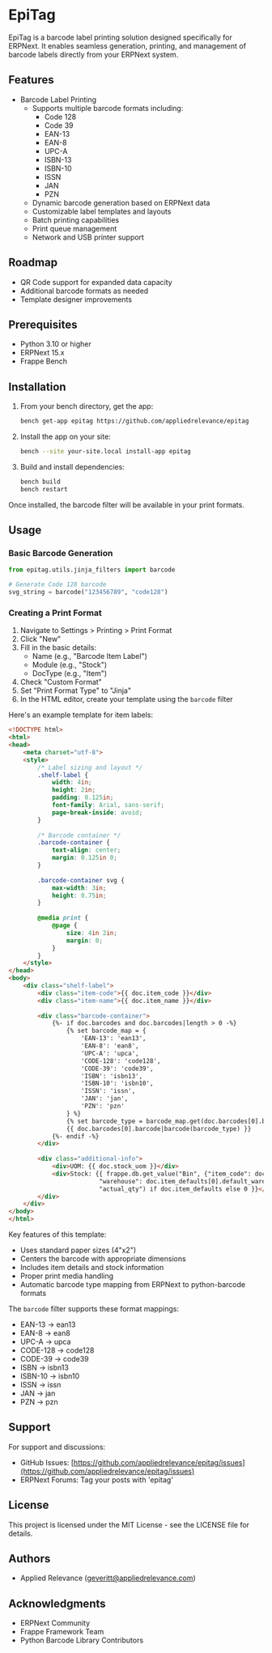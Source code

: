 # EpiTag

EpiTag is a barcode label printing solution designed specifically for ERPNext. It enables seamless generation, printing, and management of barcode labels directly from your ERPNext system.

## Features

- Barcode Label Printing
  - Supports multiple barcode formats including:
    - Code 128
    - Code 39
    - EAN-13
    - EAN-8
    - UPC-A
    - ISBN-13
    - ISBN-10
    - ISSN
    - JAN
    - PZN
  - Dynamic barcode generation based on ERPNext data
  - Customizable label templates and layouts
  - Batch printing capabilities
  - Print queue management
  - Network and USB printer support

## Roadmap

- QR Code support for expanded data capacity
- Additional barcode formats as needed
- Template designer improvements


## Prerequisites

- Python 3.10 or higher
- ERPNext 15.x
- Frappe Bench

## Installation

1. From your bench directory, get the app:
   ```bash
   bench get-app epitag https://github.com/appliedrelevance/epitag
   ```

2. Install the app on your site:
   ```bash
   bench --site your-site.local install-app epitag
   ```

3. Build and install dependencies:
   ```bash
   bench build
   bench restart
   ```

Once installed, the barcode filter will be available in your print formats.

## Usage

### Basic Barcode Generation

```python
from epitag.utils.jinja_filters import barcode

# Generate Code 128 barcode
svg_string = barcode("123456789", "code128")
```

### Creating a Print Format

1. Navigate to Settings > Printing > Print Format
2. Click "New"
3. Fill in the basic details:
   - Name (e.g., "Barcode Item Label")
   - Module (e.g., "Stock")
   - DocType (e.g., "Item")
4. Check "Custom Format"
5. Set "Print Format Type" to "Jinja"
6. In the HTML editor, create your template using the `barcode` filter

Here's an example template for item labels:

```html
<!DOCTYPE html>
<html>
<head>
    <meta charset="utf-8">
    <style>
        /* Label sizing and layout */
        .shelf-label {
            width: 4in;
            height: 2in;
            padding: 0.125in;
            font-family: Arial, sans-serif;
            page-break-inside: avoid;
        }
        
        /* Barcode container */
        .barcode-container {
            text-align: center;
            margin: 0.125in 0;
        }
        
        .barcode-container svg {
            max-width: 3in;
            height: 0.75in;
        }
        
        @media print {
            @page {
                size: 4in 2in;
                margin: 0;
            }
        }
    </style>
</head>
<body>
    <div class="shelf-label">
        <div class="item-code">{{ doc.item_code }}</div>
        <div class="item-name">{{ doc.item_name }}</div>
        
        <div class="barcode-container">
            {%- if doc.barcodes and doc.barcodes|length > 0 -%}
                {% set barcode_map = {
                    'EAN-13': 'ean13',
                    'EAN-8': 'ean8',
                    'UPC-A': 'upca',
                    'CODE-128': 'code128',
                    'CODE-39': 'code39',
                    'ISBN': 'isbn13',
                    'ISBN-10': 'isbn10',
                    'ISSN': 'issn',
                    'JAN': 'jan',
                    'PZN': 'pzn'
                } %}
                {% set barcode_type = barcode_map.get(doc.barcodes[0].barcode_type, 'code128') %}
                {{ doc.barcodes[0].barcode|barcode(barcode_type) }}
            {%- endif -%}
        </div>
        
        <div class="additional-info">
            <div>UOM: {{ doc.stock_uom }}</div>
            <div>Stock: {{ frappe.db.get_value("Bin", {"item_code": doc.item_code, 
                         "warehouse": doc.item_defaults[0].default_warehouse}, 
                         "actual_qty") if doc.item_defaults else 0 }}</div>
        </div>
    </div>
</body>
</html>
```

Key features of this template:
- Uses standard paper sizes (4"x2")
- Centers the barcode with appropriate dimensions
- Includes item details and stock information
- Proper print media handling
- Automatic barcode type mapping from ERPNext to python-barcode formats

The `barcode` filter supports these format mappings:
- EAN-13 → ean13
- EAN-8 → ean8
- UPC-A → upca
- CODE-128 → code128
- CODE-39 → code39
- ISBN → isbn13
- ISBN-10 → isbn10
- ISSN → issn
- JAN → jan
- PZN → pzn



## Support

For support and discussions:
- GitHub Issues: [https://github.com/appliedrelevance/epitag/issues](https://github.com/appliedrelevance/epitag/issues)
- ERPNext Forums: Tag your posts with 'epitag'

## License

This project is licensed under the MIT License - see the LICENSE file for details.

## Authors

- Applied Relevance ([geveritt@appliedrelevance.com](mailto:geveritt@appliedrelevance.com))

## Acknowledgments

- ERPNext Community
- Frappe Framework Team
- Python Barcode Library Contributors